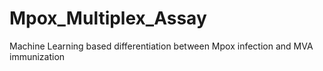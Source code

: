# Mpox_Multiplex_Assay
Machine Learning based differentiation between Mpox infection and MVA immunization
